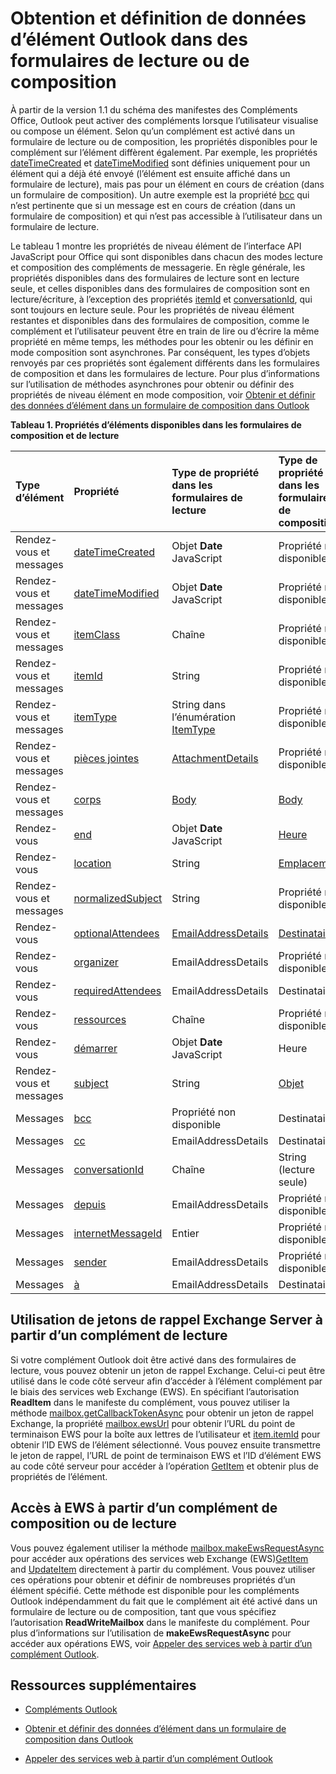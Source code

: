 
# Obtention et définition de données d’élément Outlook dans des formulaires de lecture ou de composition

À partir de la version 1.1 du schéma des manifestes des Compléments Office, Outlook peut activer des compléments lorsque l’utilisateur visualise ou compose un élément. Selon qu’un complément est activé dans un formulaire de lecture ou de composition, les propriétés disponibles pour le complément sur l’élément diffèrent également. Par exemple, les propriétés [dateTimeCreated](../../reference/outlook/Office.context.mailbox.item.md) et [dateTimeModified](../../reference/outlook/Office.context.mailbox.item.md) sont définies uniquement pour un élément qui a déjà été envoyé (l’élément est ensuite affiché dans un formulaire de lecture), mais pas pour un élément en cours de création (dans un formulaire de composition). Un autre exemple est la propriété [bcc](../../reference/outlook/Office.context.mailbox.item.md) qui n’est pertinente que si un message est en cours de création (dans un formulaire de composition) et qui n’est pas accessible à l’utilisateur dans un formulaire de lecture.

Le tableau 1 montre les propriétés de niveau élément de l’interface API JavaScript pour Office qui sont disponibles dans chacun des modes lecture et composition des compléments de messagerie. En règle générale, les propriétés disponibles dans des formulaires de lecture sont en lecture seule, et celles disponibles dans des formulaires de composition sont en lecture/écriture, à l’exception des propriétés [itemId](../../reference/outlook/Office.context.mailbox.item.md) et [conversationId](../../reference/outlook/Office.context.mailbox.item.md), qui sont toujours en lecture seule. Pour les propriétés de niveau élément restantes et disponibles dans des formulaires de composition, comme le complément et l’utilisateur peuvent être en train de lire ou d’écrire la même propriété en même temps, les méthodes pour les obtenir ou les définir en mode composition sont asynchrones. Par conséquent, les types d’objets renvoyés par ces propriétés sont également différents dans les formulaires de composition et dans les formulaires de lecture. Pour plus d’informations sur l’utilisation de méthodes asynchrones pour obtenir ou définir des propriétés de niveau élément en mode composition, voir [Obtenir et définir des données d’élément dans un formulaire de composition dans Outlook](../outlook/get-and-set-item-data-in-a-compose-form.md)


**Tableau 1. Propriétés d’éléments disponibles dans les formulaires de composition et de lecture**


|**Type d’élément**|**Propriété**|**Type de propriété dans les formulaires de lecture**|**Type de propriété dans les formulaires de composition**|
|:-----|:-----|:-----|:-----|
|Rendez-vous et messages|[dateTimeCreated](../../reference/outlook/Office.context.mailbox.item.md)|Objet  **Date** JavaScript|Propriété non disponible|
|Rendez-vous et messages|[dateTimeModified](../../reference/outlook/Office.context.mailbox.item.md)|Objet  **Date** JavaScript|Propriété non disponible|
|Rendez-vous et messages|[itemClass](../../reference/outlook/Office.context.mailbox.item.md)|Chaîne|Propriété non disponible|
|Rendez-vous et messages|[itemId](../../reference/outlook/Office.context.mailbox.item.md)|String|Propriété non disponible|
|Rendez-vous et messages|[itemType](../../reference/outlook/Office.context.mailbox.item.md)|String dans l’énumération [ItemType](../../reference/outlook/Office.MailboxEnums.md)|Propriété non disponible|
|Rendez-vous et messages|[pièces jointes](../../reference/outlook/Office.context.mailbox.item.md)|[AttachmentDetails](../../reference/outlook/simple-types.md)|Propriété non disponible|
|Rendez-vous et messages|[corps](../../reference/outlook/Office.context.mailbox.item.md)|[Body](../../reference/outlook/Body.md)|[Body](../../reference/outlook/Body.md)|
|Rendez-vous|[end](../../reference/outlook/Office.context.mailbox.item.md)|Objet  **Date** JavaScript|[Heure](../../reference/outlook/Time.md)|
|Rendez-vous|[location](../../reference/outlook/Office.context.mailbox.item.md)|String|[Emplacement](../../reference/outlook/Location.md)|
|Rendez-vous et messages|[normalizedSubject](../../reference/outlook/Office.context.mailbox.item.md)|String|Propriété non disponible|
|Rendez-vous|[optionalAttendees](../../reference/outlook/Office.context.mailbox.item.md)|[EmailAddressDetails](../../reference/outlook/simple-types.md)|[Destinataires](../../reference/outlook/Recipients.md)|
|Rendez-vous|[organizer](../../reference/outlook/Office.context.mailbox.item.md)|EmailAddressDetails|Propriété non disponible|
|Rendez-vous|[requiredAttendees](../../reference/outlook/Office.context.mailbox.item.md)|EmailAddressDetails|Destinataires|
|Rendez-vous|[ressources](../../reference/outlook/Office.context.mailbox.item.md)|Chaîne|Propriété non disponible|
|Rendez-vous|[démarrer](../../reference/outlook/Office.context.mailbox.item.md)|Objet  **Date** JavaScript|Heure|
|Rendez-vous et messages|[subject](../../reference/outlook/Office.context.mailbox.item.md)|String|[Objet](../../reference/outlook/Subject.md)|
|Messages|[bcc](../../reference/outlook/Office.context.mailbox.item.md)|Propriété non disponible|Destinataires|
|Messages|[cc](../../reference/outlook/Office.context.mailbox.item.md)|EmailAddressDetails|Destinataires|
|Messages|[conversationId](../../reference/outlook/Office.context.mailbox.item.md)|Chaîne|String (lecture seule)|
|Messages|[depuis](../../reference/outlook/Office.context.mailbox.item.md)|EmailAddressDetails|Propriété non disponible|
|Messages|[internetMessageId](../../reference/outlook/Office.context.mailbox.item.md)|Entier|Propriété non disponible|
|Messages|[sender](../../reference/outlook/Office.context.mailbox.item.md)|EmailAddressDetails|Propriété non disponible|
|Messages|[à](../../reference/outlook/Office.context.mailbox.item.md)|EmailAddressDetails|Destinataires|

## Utilisation de jetons de rappel Exchange Server à partir d’un complément de lecture


Si votre complément Outlook doit être activé dans des formulaires de lecture, vous pouvez obtenir un jeton de rappel Exchange. Celui-ci peut être utilisé dans le code côté serveur afin d’accéder à l’élément complément par le biais des services web Exchange (EWS). En spécifiant l’autorisation  **ReadItem** dans le manifeste du complément, vous pouvez utiliser la méthode [mailbox.getCallbackTokenAsync](../../reference/outlook/Office.context.mailbox.md) pour obtenir un jeton de rappel Exchange, la propriété [mailbox.ewsUrl](../../reference/outlook/Office.context.mailbox.md) pour obtenir l’URL du point de terminaison EWS pour la boîte aux lettres de l’utilisateur et [item.itemId](../../reference/outlook/Office.context.mailbox.item.md) pour obtenir l’ID EWS de l’élément sélectionné. Vous pouvez ensuite transmettre le jeton de rappel, l’URL de point de terminaison EWS et l’ID d’élément EWS au code côté serveur pour accéder à l’opération [GetItem](http://msdn.microsoft.com/en-us/library/e3590b8b-c2a7-4dad-a014-6360197b68e4%28Office.15%29.aspx) et obtenir plus de propriétés de l’élément.


## Accès à EWS à partir d’un complément de composition ou de lecture


Vous pouvez également utiliser la méthode [mailbox.makeEwsRequestAsync](../../reference/outlook/Office.context.mailbox.md) pour accéder aux opérations des services web Exchange (EWS)[GetItem](http://msdn.microsoft.com/en-us/library/e3590b8b-c2a7-4dad-a014-6360197b68e4%28Office.15%29.aspx) and [UpdateItem](http://msdn.microsoft.com/en-us/library/5d027523-e0bc-4da2-b60b-0cb9fc1fdfe4%28Office.15%29.aspx) directement à partir du complément. Vous pouvez utiliser ces opérations pour obtenir et définir de nombreuses propriétés d’un élément spécifié. Cette méthode est disponible pour les compléments Outlook indépendamment du fait que le complément ait été activé dans un formulaire de lecture ou de composition, tant que vous spécifiez l’autorisation **ReadWriteMailbox** dans le manifeste du complément. Pour plus d’informations sur l’utilisation de **makeEwsRequestAsync** pour accéder aux opérations EWS, voir [Appeler des services web à partir d’un complément Outlook](../outlook/web-services.md).


## Ressources supplémentaires



- [Compléments Outlook](../outlook/outlook-add-ins.md)
    
- [Obtenir et définir des données d’élément dans un formulaire de composition dans Outlook](../outlook/get-and-set-item-data-in-a-compose-form.md)
    
- [Appeler des services web à partir d’un complément Outlook](../outlook/web-services.md)
    


